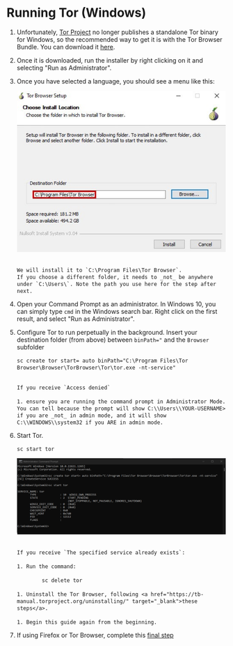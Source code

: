 # Running Tor (Windows)

1.  Unfortunately, <a href="https://torproject.org" target="_blank">Tor Project</a> no longer publishes a standalone Tor binary for Windows, so the recommended way to get it is with the Tor Browser Bundle. You can download it <a href="https://www.torproject.org/download/" target="_blank">here</a>.

1.  Once it is downloaded, run the installer by right clicking on it and selecting "Run as Administrator".

1.  Once you have selected a language, you should see a menu like this:

    ![install tor](./assets/tor_windows_install.png)

    ```admonish warning title="Change default install locaton"   
    
    We will install it to `C:\Program Files\Tor Browser`. 
    If you choose a different folder, it needs to _not_ be anywhere under `C:\Users\`. Note the path you use here for the step after next.
    ```

1.  Open your Command Prompt as an administrator. In Windows 10, you can simply type `cmd` in the Windows search bar. Right click on the first result, and select "Run as Administrator".

1.  Configure Tor to run perpetually in the background. Insert your destination folder (from above) between `binPath="` and the `Browser` subfolder

        sc create tor start= auto binPath="C:\Program Files\Tor Browser\Browser\TorBrowser\Tor\tor.exe -nt-service"

    ```admonish warning title="Troubleshooting"

    If you receive `Access denied`

    1. ensure you are running the command prompt in Administrator Mode. You can tell because the prompt will show C:\\Users\\YOUR-USERNAME> if you are _not_ in admin mode, and it will show C:\\WINDOWS\\system32 if you ARE in admin mode.
    ```

1.  Start Tor.

        sc start tor

    ![tor running](./assets/tor_windows_running.png)

    ```admonish warning title="Troubleshooting"

    If you receive `The specified service already exists`:

    1. Run the command:

            sc delete tor

    1. Uninstall the Tor Browser, following <a href="https://tb-manual.torproject.org/uninstalling/" target="_blank">these steps</a>.

    1. Begin this guide again from the beginning.
    ```

1. If using Firefox or Tor Browser, complete this [final step](../../misc-guides/firefox-guides/ca.md#mac--windows)